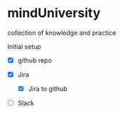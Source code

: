 # mindUniversity
collection of knowledge and practice

Initial setup
- [x] github repo

- [x] Jira  
  - [x] Jira to github

- [ ] Slack




